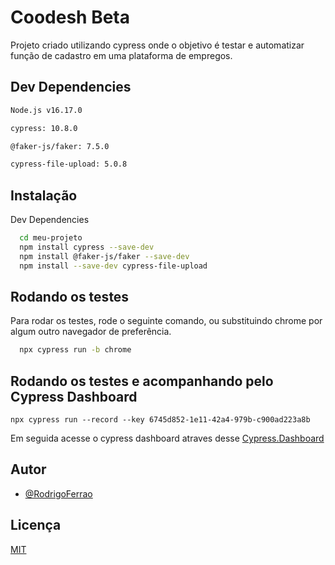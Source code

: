 # Coodesh Beta

Projeto criado utilizando cypress onde o objetivo é testar e automatizar função de cadastro
em uma plataforma de empregos. 

## Dev Dependencies
```bash
Node.js v16.17.0

cypress: 10.8.0

@faker-js/faker: 7.5.0

cypress-file-upload: 5.0.8
```
## Instalação
Dev Dependencies

    
```bash
  cd meu-projeto
  npm install cypress --save-dev
  npm install @faker-js/faker --save-dev
  npm install --save-dev cypress-file-upload  
```
    
## Rodando os testes

Para rodar os testes, rode o seguinte comando, ou substituindo chrome por algum outro
navegador de preferência.

```bash
  npx cypress run -b chrome
```

## Rodando os testes e acompanhando pelo Cypress Dashboard

```
npx cypress run --record --key 6745d852-1e11-42a4-979b-c900ad223a8b
```

Em seguida acesse o cypress dashboard atraves desse [Cypress.Dashboard](https://dashboard.cypress.io/projects/hepbnu)




## Autor

- [@RodrigoFerrao](https://www.github.com/RodrigoFerrao)


## Licença

[MIT](https://choosealicense.com/licenses/mit/)

